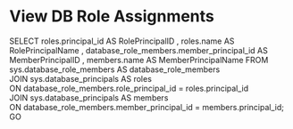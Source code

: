 # View DB Role Assignments

SELECT    roles.principal_id                            AS RolePrincipalID
  ,    roles.name                                    AS RolePrincipalName
  ,    database_role_members.member_principal_id    AS MemberPrincipalID
  ,    members.name                                AS MemberPrincipalName
FROM sys.database_role_members AS database_role_members  
JOIN sys.database_principals AS roles  
  ON database_role_members.role_principal_id = roles.principal_id  
JOIN sys.database_principals AS members  
  ON database_role_members.member_principal_id = members.principal_id;  
GO